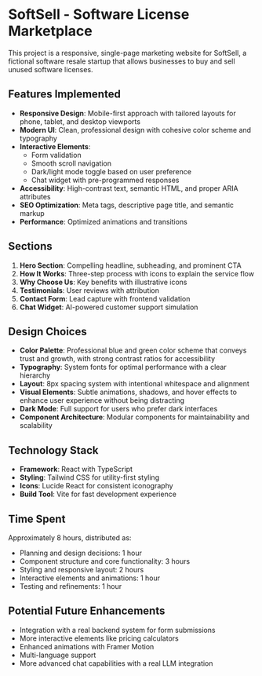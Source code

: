 # SoftSell - Software License Marketplace

This project is a responsive, single-page marketing website for SoftSell, a fictional software resale startup that allows businesses to buy and sell unused software licenses.

## Features Implemented

- **Responsive Design**: Mobile-first approach with tailored layouts for phone, tablet, and desktop viewports
- **Modern UI**: Clean, professional design with cohesive color scheme and typography
- **Interactive Elements**: 
  - Form validation
  - Smooth scroll navigation
  - Dark/light mode toggle based on user preference
  - Chat widget with pre-programmed responses
- **Accessibility**: High-contrast text, semantic HTML, and proper ARIA attributes
- **SEO Optimization**: Meta tags, descriptive page title, and semantic markup
- **Performance**: Optimized animations and transitions

## Sections

1. **Hero Section**: Compelling headline, subheading, and prominent CTA
2. **How It Works**: Three-step process with icons to explain the service flow
3. **Why Choose Us**: Key benefits with illustrative icons
4. **Testimonials**: User reviews with attribution
5. **Contact Form**: Lead capture with frontend validation
6. **Chat Widget**: AI-powered customer support simulation

## Design Choices

- **Color Palette**: Professional blue and green color scheme that conveys trust and growth, with strong contrast ratios for accessibility
- **Typography**: System fonts for optimal performance with a clear hierarchy
- **Layout**: 8px spacing system with intentional whitespace and alignment
- **Visual Elements**: Subtle animations, shadows, and hover effects to enhance user experience without being distracting
- **Dark Mode**: Full support for users who prefer dark interfaces
- **Component Architecture**: Modular components for maintainability and scalability

## Technology Stack

- **Framework**: React with TypeScript
- **Styling**: Tailwind CSS for utility-first styling
- **Icons**: Lucide React for consistent iconography
- **Build Tool**: Vite for fast development experience

## Time Spent

Approximately 8 hours, distributed as:
- Planning and design decisions: 1 hour
- Component structure and core functionality: 3 hours
- Styling and responsive layout: 2 hours
- Interactive elements and animations: 1 hour
- Testing and refinements: 1 hour

## Potential Future Enhancements

- Integration with a real backend system for form submissions
- More interactive elements like pricing calculators
- Enhanced animations with Framer Motion
- Multi-language support
- More advanced chat capabilities with a real LLM integration